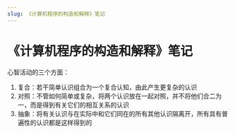 ```yaml
---
slug: 《计算机程序的构造和解释》笔记
---
```


# 《计算机程序的构造和解释》笔记

心智活动的三个方面：
1. 复合：若干简单认识组合为一个复合认知，由此产生更复杂的认识
2. 对照：不管如何简单或复杂，将两个认识放在一起对照，并不将他们合二为一，而是得到有关它们的相互关系的认识
3. 抽象：将有关认识与在实际中和它们同在的所有其他认识隔离开，所有具有普遍性的认识都是这样得到的